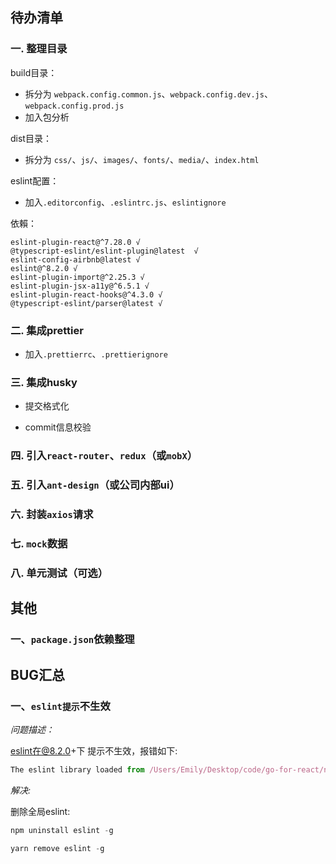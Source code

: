 ## 待办清单

### 一. 整理目录

build目录：
   
- 拆分为 `webpack.config.common.js`、`webpack.config.dev.js`、`webpack.config.prod.js`
- 加入包分析

dist目录：

- 拆分为 `css/`、`js/`、`images/`、`fonts/`、`media/`、`index.html`


eslint配置：

- 加入`.editorconfig`、`.eslintrc.js`、`eslintignore`

依賴：

```
eslint-plugin-react@^7.28.0 √
@typescript-eslint/eslint-plugin@latest  √
eslint-config-airbnb@latest √
eslint@^8.2.0 √
eslint-plugin-import@^2.25.3 √
eslint-plugin-jsx-a11y@^6.5.1 √
eslint-plugin-react-hooks@^4.3.0 √
@typescript-eslint/parser@latest √
```

### 二. 集成prettier

- 加入`.prettierrc`、`.prettierignore`

### 三. 集成husky

- 提交格式化

- commit信息校验

### 四. 引入`react-router`、`redux`（或`mobX`）

### 五. 引入`ant-design`（或公司内部ui）

### 六. 封装`axios`请求

### 七. `mock`数据

### 八. 单元测试（可选）

## 其他

### 一、`package.json`依赖整理


## BUG汇总

### 一、`eslint提示`不生效

*问题描述：*

eslint在@8.2.0+下 提示不生效，报错如下:

```js
The eslint library loaded from /Users/Emily/Desktop/code/go-for-react/node_modules/eslint/lib/api.js doesn't export a CLIEngine. You need at least eslint@1.0.0
```

*解决:*

删除全局eslint: 

```js
npm uninstall eslint -g

yarn remove eslint -g
```
